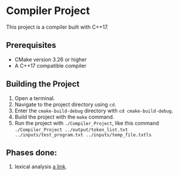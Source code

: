 # Compiler Project

This project is a compiler built with C++17.

## Prerequisites

- CMake version 3.26 or higher
- A C++17 compatible compiler

## Building the Project

1. Open a terminal.
2. Navigate to the project directory using `cd`.
3. Enter the `cmake-build-debug` directory with `cd cmake-build-debug`.
4. Build the project with the `make` command.
5. Run the project with `./Compiler_Project`, like this command `./Compiler_Project ../output/token_list.txt ../inputs/test_program.txt ../inputs/temp_file.txtls`


## Phases done:
1. lexical analysis [a link](https://docs.google.com/document/d/1bXKkk5lQyoX6ByykcY85MEljZOS390rvbRw2BJxWUHE/edit?usp=sharing).
